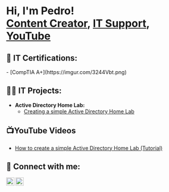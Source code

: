 <h1>Hi, I'm Pedro! <br/><a href="https://github.com/PedroGoncalvesLabs">Content Creator</a>, <a href="https://www.linkedin.com/in/pedro-gonçalves-20693726b">IT Support</a>, <a href="https://www.youtube.com/@PedroDGoncalves">YouTube</a></h1>

<h2>📜 IT Certifications:</h2>
- [CompTIA A+](https://imgur.com/3244Vbt.png)


<h2>👨‍💻 IT Projects:</h2>

- <b/> Active Directory Home Lab:</b>
  - [Creating a simple Active Directory Home Lab](https://github.com/PedroGoncalvesLabs/Active-Directory-Home-Lab)



<h2>📺YouTube Videos</h2>

- [How to create a simple Active Directory Home Lab (Tutorial)](https://youtu.be/WgevmR2GDJQ)


<h2> 🤳 Connect with me:</h2>

[<img align="left" alt="JoshMadakor | YouTube" width="22px" src="https://cdn.jsdelivr.net/npm/simple-icons@v3/icons/youtube.svg" />][youtube]
[<img align="left" alt="JoshMadakor | LinkedIn" width="22px" src="https://cdn.jsdelivr.net/npm/simple-icons@v3/icons/linkedin.svg" />][linkedin]


[youtube]: https://www.youtube.com/@PedroDGoncalves
[linkedin]: https://www.linkedin.com/in/pedro-gonçalves-20693726b

<!--
